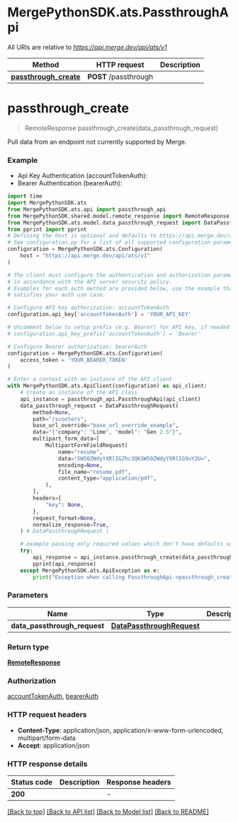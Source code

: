 # MergePythonSDK.ats.PassthroughApi

All URIs are relative to *https://api.merge.dev/api/ats/v1*

| Method                                                         | HTTP request          | Description |
| -------------------------------------------------------------- | --------------------- | ----------- |
| [**passthrough_create**](PassthroughApi.md#passthrough_create) | **POST** /passthrough |

# **passthrough_create**

> RemoteResponse passthrough_create(data_passthrough_request)

Pull data from an endpoint not currently supported by Merge.

### Example

- Api Key Authentication (accountTokenAuth):
- Bearer Authentication (bearerAuth):

```python
import time
import MergePythonSDK.ats
from MergePythonSDK.ats.api import passthrough_api
from MergePythonSDK.shared.model.remote_response import RemoteResponse
from MergePythonSDK.ats.model.data_passthrough_request import DataPassthroughRequest
from pprint import pprint
# Defining the host is optional and defaults to https://api.merge.dev/api/ats/v1
# See configuration.py for a list of all supported configuration parameters.
configuration = MergePythonSDK.ats.Configuration(
    host = "https://api.merge.dev/api/ats/v1"
)

# The client must configure the authentication and authorization parameters
# in accordance with the API server security policy.
# Examples for each auth method are provided below, use the example that
# satisfies your auth use case.

# Configure API key authorization: accountTokenAuth
configuration.api_key['accountTokenAuth'] = 'YOUR_API_KEY'

# Uncomment below to setup prefix (e.g. Bearer) for API key, if needed
# configuration.api_key_prefix['accountTokenAuth'] = 'Bearer'

# Configure Bearer authorization: bearerAuth
configuration = MergePythonSDK.ats.Configuration(
    access_token = 'YOUR_BEARER_TOKEN'
)

# Enter a context with an instance of the API client
with MergePythonSDK.ats.ApiClient(configuration) as api_client:
    # Create an instance of the API class
    api_instance = passthrough_api.PassthroughApi(api_client)
    data_passthrough_request = DataPassthroughRequest(
        method=None,
        path="/scooters",
        base_url_override="base_url_override_example",
        data="{"company": "Lime", "model": "Gen 2.5"}",
        multipart_form_data=[
            MultipartFormFieldRequest(
                name="resume",
                data="SW50ZWdyYXRlIGZhc3QKSW50ZWdyYXRlIG9uY2U=",
                encoding=None,
                file_name="resume.pdf",
                content_type="application/pdf",
            ),
        ],
        headers={
            "key": None,
        },
        request_format=None,
        normalize_response=True,
    ) # DataPassthroughRequest |

    # example passing only required values which don't have defaults set
    try:
        api_response = api_instance.passthrough_create(data_passthrough_request)
        pprint(api_response)
    except MergePythonSDK.ats.ApiException as e:
        print("Exception when calling PassthroughApi->passthrough_create: %s\n" % e)
```

### Parameters

| Name                         | Type                                                    | Description | Notes |
| ---------------------------- | ------------------------------------------------------- | ----------- | ----- |
| **data_passthrough_request** | [**DataPassthroughRequest**](DataPassthroughRequest.md) |             |

### Return type

[**RemoteResponse**](RemoteResponse.md)

### Authorization

[accountTokenAuth](../README.md#accountTokenAuth), [bearerAuth](../README.md#bearerAuth)

### HTTP request headers

- **Content-Type**: application/json, application/x-www-form-urlencoded, multipart/form-data
- **Accept**: application/json

### HTTP response details

| Status code | Description | Response headers |
| ----------- | ----------- | ---------------- |
| **200**     |             | -                |

[[Back to top]](#) [[Back to API list]](../README.md#documentation-for-api-endpoints) [[Back to Model list]](../README.md#documentation-for-models) [[Back to README]](../README.md)
